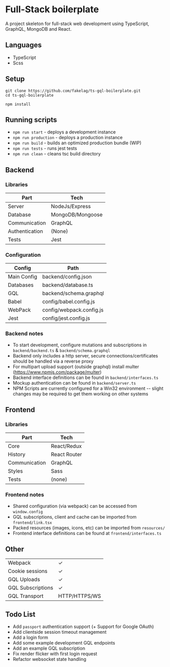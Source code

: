 # Full-Stack boilerplate

A project skeleton for full-stack web development using TypeScript, GraphQL, MongoDB and React.

## Languages
* TypeScript
* Scss

## Setup
```shell
git clone https://github.com/fakelag/ts-gql-boilerplate.git
cd ts-gql-boilerplate

npm install
```

## Running scripts
* `npm run start` - deploys a development instance
* `npm run production` - deploys a production instance
* `npm run build` - builds an optimized production bundle (WIP)
* `npm run tests` - runs jest tests
* `npm run clean` - cleans tsc build directory

## Backend
### Libraries
| Part  | Tech |
| ------------- | ------------- |
| Server | NodeJs/Express |
| Database | MongoDB/Mongoose |
| Communication | GraphQL |
| Authentication | (None) |
| Tests | Jest |

### Configuration
| Config  | Path |
| ------------- | ------------- |
| Main Config | backend/config.json |
| Databases | backend/database.ts |
| GQL | backend/schema.graphql |
| Babel | config/babel.config.js |
| WebPack | config/webpack.config.js |
| Jest | config/jest.config.js |

### Backend notes
* To start development, configure mutations and subscriptions in `backend/backend.ts` & `backend/schema.graphql`
* Backend only includes a http server, secure connections/certificates should be handled via a reverse proxy
* For multipart upload support (outside graphql) install multer (https://www.npmjs.com/package/multer)
* Backend interface definitions can be found in `backend/interfaces.ts`
* Mockup authentication can be found in `backend/server.ts`
* NPM Scripts are currently configured for a Win32 environment -- slight changes may be required to get them working on other systems

## Frontend
### Libraries
| Part  | Tech |
| ------------- | ------------- |
| Core | React/Redux |
| History | React Router |
| Communication | GraphQL |
| Styles | Sass |
| Tests | (none) |

### Frontend notes
* Shared configuration (via webpack) can be accessed from `window.config`
* GQL subscriptions, client and cache can be imported from `frontend/link.tsx`
* Packed resources (images, icons, etc) can be imported from `resources/`
* Frontend interface definitions can be found at `frontend/interfaces.ts`

## Other
|  |  |
| ------------- | ------------- |
| Webpack | ✓ |
| Cookie sessions | ✓ |
| GQL Uploads | ✓ |
| GQL Subscriptions | ✓ |
| GQL Transport | HTTP/HTTPS/WS |


## Todo List
* Add `passport` authentication support (+ Support for Google OAuth)
* Add clientside session timeout management
* Add a login form
* Add some example development GQL endpoints
* Add an example GQL subscription
* Fix render flicker with first login request
* Refactor websocket state handling